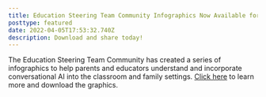 ```yaml
---
title: Education Steering Team Community Infographics Now Available for Download
posttype: featured
date: 2022-04-05T17:53:32.740Z
description: Download and share today!
---
```

The Education Steering Team Community has created a series of infographics to help parents and educators understand and incorporate conversational AI into the classroom and family settings. [Click here](https://openvoicenetwork.org/post/educational-infographics-now-available-for-download/) to learn more and download the graphics.
